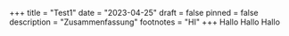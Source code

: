 +++
title = "Test1"
date = "2023-04-25"
draft = false
pinned = false
description = "Zusammenfassung"
footnotes = "HI"
+++
Hallo Hallo Hallo